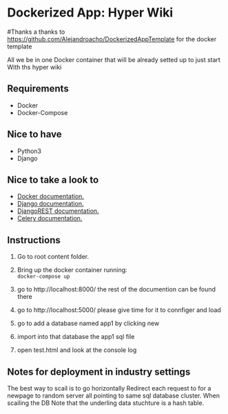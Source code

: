 # Dockerized App: Hyper Wiki
#Thanks a thanks to https://github.com/Alejandroacho/DockerizedAppTemplate for the docker template

All we be in one Docker container that will be already setted up to just start With ths hyper wiki

## Requirements
  - Docker
  - Docker-Compose

## Nice to have
  - Python3
  - Django

## Nice to take a look to
- [Docker documentation.](https://docs.celeryproject.org/en/stable/index.html#)
- [Django documentation.](https://www.djangoproject.com/)
- [DjangoREST documentation.](https://www.django-rest-framework.org/)
- [Celery documentation.](https://docs.celeryproject.org/)



## Instructions

1. Go to root content folder.
2. Bring up the docker container running:  
    ```docker-compose up```

3. go to http://localhost:8000/ the rest of the documention can be found there
4. go to http://localhost:5000/ please give time for it to connfiger and load
5. go to add a database named app1 by clicking new
6. import into that database the app1 sql file
7. open test.html and look at the console log



## Notes for deployment in industry settings
The best way to scail is to go horizontally
Redirect each request to for a newpage to random server all pointing to same sql database cluster.
When scailing the DB Note that the underling data stuchture is a hash table.






